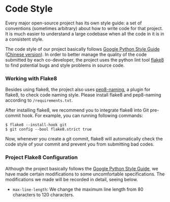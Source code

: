 # Code Style

Every major open-source project has its own style guide: a set of conventions (sometimes arbitrary) about how to write code for that project. It is much easier to understand a large codebase when all the code in it is in a consistent style.

The code style of our project basically follows [Google Python Style Guide](https://google.github.io/styleguide/pyguide.html) ([Chinese version](https://zh-google-styleguide.readthedocs.io/en/latest/google-python-styleguide/contents/)). In order to better manage the quality of the code submitted by each co-developer, the project uses the python lint tool [flake8](https://flake8.pycqa.org/en/latest/) to find potential bugs and style problems in source code.

### Working with Flake8

Besides using flake8, the project also uses [pep8-naming](https://github.com/PyCQA/pep8-naming), a plugin for flake8, to check code naming style. Please install flake8 and pep8-naming according to `/requirements.txt`.

After installing flake8, we recommend you to integrate flake8 into Git pre-commit hook. For example, you can running following commands:

```shell
$ flake8 --install-hook git
$ git config --bool flake8.strict true
```

Now, whenever you create a git commit, flake8 will automatically check the code style of your commit and prevent you from submitting bad codes.

### Project Flake8 Configuration

Although the project basically follows the [Google Python Style Guide](https://google.github.io/styleguide/pyguide.html), we have made certain modifications to some uncomfortable specifications. The modifications we made will be recorded in detail, seeing below.

* `max-line-length`: We change the maximum line length from 80 characters to 120 characters.